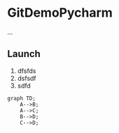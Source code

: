 # GitDemoPycharm

... 

## Launch
1. dfsfds
2. dsfsdf
3. sdfd

```mermaid
graph TD;
    A-->B;
    A-->C;
    B-->D;
    C-->D;
```
